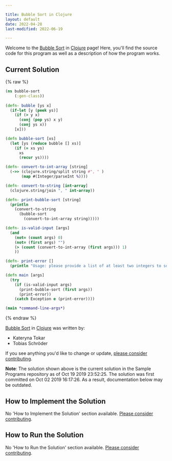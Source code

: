 ```yaml
---

title: Bubble Sort in Clojure
layout: default
date: 2022-04-28
last-modified: 2022-06-19

---
```


Welcome to the [Bubble Sort](https://sampleprograms.io/projects/bubble-sort) in [Clojure](https://sampleprograms.io/languages/clojure) page! Here, you'll find the source code for this program as well as a description of how the program works.

## Current Solution

{% raw %}

```clojure
(ns bubble-sort
	(:gen-class))
  
(defn- bubble [ys x]
  (if-let [y (peek ys)]
    (if (> y x)
      (conj (pop ys) x y)
      (conj ys x))
    [x]))

(defn bubble-sort [xs]
  (let [ys (reduce bubble [] xs)]
    (if (= xs ys)
      xs
      (recur ys))))

(defn- convert-to-int-array [string]
  (->> (clojure.string/split string #", " )
       (map #(Integer/parseInt %))))

(defn- convert-to-string [int-array]
  (clojure.string/join ", " int-array))

(defn- print-bubble-sort [string]   
  (println 
    (convert-to-string 
      (bubble-sort 
        (convert-to-int-array string)))))

(defn- is-valid-input [args]
  (and 
    (not= (count args) 0) 
    (not= (first args) "")
    (> (count (convert-to-int-array (first args))) 1)
    ))

(defn- print-error []
  (println "Usage: please provide a list of at least two integers to sort in the format \"1, 2, 3, 4, 5\""))

(defn main [args]
  (try
    (if (is-valid-input args) 
      (print-bubble-sort (first args)) 
      (print-error))
    (catch Exception e (print-error))))

(main *command-line-args*)
```

{% endraw %}

[Bubble Sort](https://sampleprograms.io/projects/bubble-sort) in [Clojure](https://sampleprograms.io/languages/clojure) was written by:

- Kateryna Tokar
- Tobias Schröder

If you see anything you'd like to change or update, [please consider contributing](https://github.com/TheRenegadeCoder/sample-programs).

**Note**: The solution shown above is the current solution in the Sample Programs repository as of Oct 19 2019 23:52:25. The solution was first committed on Oct 02 2019 16:17:26. As a result, documentation below may be outdated.

## How to Implement the Solution

No 'How to Implement the Solution' section available. [Please consider contributing](https://github.com/TheRenegadeCoder/sample-programs-website).

## How to Run the Solution

No 'How to Run the Solution' section available. [Please consider contributing](https://github.com/TheRenegadeCoder/sample-programs-website).